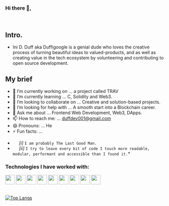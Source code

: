 ### Hi there  👋, 
<br />

## Intro.
  - Ini D. Duff <Caleb/> aka Duffigoogle is a genial dude who loves the creative process of turning beautiful ideas to valued-products, and as well as creating value in the tech ecosystem by volunteering and contributing to open source development. 


## My brief

- 🔭 I’m currently working on ... a project called TRAV
- 🌱 I’m currently learning ... C, Solidity and Web3.
- 👯 I’m looking to collaborate on ... Creative and solution-based projects.
- 🤔 I’m looking for help with ... A smooth start into a Blockchain career.
- 💬 Ask me about ... Frontend Web Development, Web3, DApps. 
- 📫 How to reach me: ... duffdev001@gmail.com
- 😄 Pronouns: ... He
- ⚡ Fun facts: ... 
* &nbsp;&nbsp;&nbsp;&nbsp; *[i]* ```I am probably The Last Good Man.``` 
* &nbsp;&nbsp;&nbsp;&nbsp; *[ii]* ```I try to leave every bit of code I touch more readable, modular, performant and accessible than I found it.```*


### Technologies I have worked with:

<span>
  <img width="30px" src="https://img.icons8.com/color/452/bootstrap.png">
  <img width="30px" src="https://www.schoolofit.co.za/wp-content/uploads/2020/03/ReactJS-courses.png">
  <img width="30px" src="https://material-ui.com/static/logo_raw.svg">
  <img width='30px' src='https://decodenatura.com/static/fb8aa1bb70c9925ce1ae22dc2711b343/4e9d0/nextjs-logo.png'>
  <img width='30px' src='https://tailwindcss.com/_next/static/media/tailwindcss-mark.cb8046c163f77190406dfbf4dec89848.svg'>
  <img width='30px' src='https://rstudio.github.io/sass/reference/figures/logo.svg'>
  <img width='30px' src='https://upload.wikimedia.org/wikipedia/commons/d/d9/Node.js_logo.svg'>
  <img width="30px" src="https://banner2.cleanpng.com/20181209/yvf/kisspng-javascript-angularjs-node-js-computer-icons-clip-a-clipart-js-5c0d82819a4963.228658921544389249632.jpg">
  <img width="30px" src="https://img.icons8.com/color/452/firebase.png">
<!--   <img width="30px" src="https://upload.wikimedia.org/wikipedia/commons/thumb/9/95/Vue.js_Logo_2.svg/1200px-Vue.js_Logo_2.svg.png"> -->
</span>

<!-- <br />
<br />

![TheLastGoodMan's github stats](https://github-readme-stats.vercel.app/api?username=duffigoogle&show_icons=true&theme=radical) -->




<br />
<br />

[![Top Langs](https://github-readme-stats.vercel.app/api/top-langs/?username=duffigoogle&layout=compact)](https://github.com/duffigoogle/github-readme-stats)
